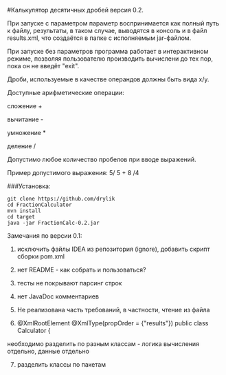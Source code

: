 #Калькулятор десятичных дробей версия 0.2.

При запуске с параметром параметр воспринимается как полный путь к файлу, результаты, в таком случае, выводятся в консоль и в файл results.xml, что создаётся в папке с исполняемым jar-файлом.

При запуске без параметров программа работает в интерактивном режиме, позволяя пользователю производить вычислени до тех пор, пока он не введёт "exit".

Дроби, используемые в качестве операндов должны быть вида х/у.

Доступные арифметические операции:

сложение +

вычитание -

умножение *

деление /

Допустимо любое количество пробелов при вводе выражений.

Пример допустимого выражения: 5/ 5 + 8 /4

###Установка:
 
    git clone https://github.com/drylik
    cd FractionCalculator
    mvn install
    cd target
    java -jar FractionCalc-0.2.jar

Замечания по версии 0.1:

1. исключить файлы IDEA из репозитория (ignore), добавить скрипт сборки pom.xml

2. нет README - как собрать и пользоваться?

3. тесты не покрывают парсинг строк

4. нет JavaDoc комментариев

5. Не реализована часть требований, в частности, чтение из файла

6. @XmlRootElement
@XmlType(propOrder = {"results"})
public class Calculator {

необходимо разделить по разным классам - логика вычисления отдельно, данные отдельно

7. разделить классы по пакетам
